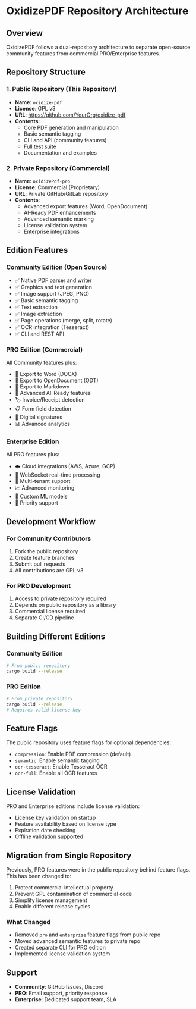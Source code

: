 # OxidizePDF Repository Architecture

## Overview

OxidizePDF follows a dual-repository architecture to separate open-source community features from commercial PRO/Enterprise features.

## Repository Structure

### 1. Public Repository (This Repository)
- **Name**: `oxidize-pdf`
- **License**: GPL v3
- **URL**: https://github.com/YourOrg/oxidize-pdf
- **Contents**:
  - Core PDF generation and manipulation
  - Basic semantic tagging
  - CLI and API (community features)
  - Full test suite
  - Documentation and examples

### 2. Private Repository (Commercial)
- **Name**: `oxidizePdf-pro`
- **License**: Commercial (Proprietary)
- **URL**: Private GitHub/GitLab repository
- **Contents**:
  - Advanced export features (Word, OpenDocument)
  - AI-Ready PDF enhancements
  - Advanced semantic marking
  - License validation system
  - Enterprise integrations

## Edition Features

### Community Edition (Open Source)
- ✅ Native PDF parser and writer
- ✅ Graphics and text generation
- ✅ Image support (JPEG, PNG)
- ✅ Basic semantic tagging
- ✅ Text extraction
- ✅ Image extraction
- ✅ Page operations (merge, split, rotate)
- ✅ OCR integration (Tesseract)
- ✅ CLI and REST API

### PRO Edition (Commercial)
All Community features plus:
- 📄 Export to Word (DOCX)
- 📄 Export to OpenDocument (ODT)
- 📄 Export to Markdown
- 🤖 Advanced AI-Ready features
- 🏷️ Invoice/Receipt detection
- 📋 Form field detection
- 🔐 Digital signatures
- 📊 Advanced analytics

### Enterprise Edition
All PRO features plus:
- ☁️ Cloud integrations (AWS, Azure, GCP)
- 🔄 WebSocket real-time processing
- 🏢 Multi-tenant support
- 📈 Advanced monitoring
- 🎯 Custom ML models
- 🤝 Priority support

## Development Workflow

### For Community Contributors
1. Fork the public repository
2. Create feature branches
3. Submit pull requests
4. All contributions are GPL v3

### For PRO Development
1. Access to private repository required
2. Depends on public repository as a library
3. Commercial license required
4. Separate CI/CD pipeline

## Building Different Editions

### Community Edition
```bash
# From public repository
cargo build --release
```

### PRO Edition
```bash
# From private repository
cargo build --release
# Requires valid license key
```

## Feature Flags

The public repository uses feature flags for optional dependencies:
- `compression`: Enable PDF compression (default)
- `semantic`: Enable semantic tagging
- `ocr-tesseract`: Enable Tesseract OCR
- `ocr-full`: Enable all OCR features

## License Validation

PRO and Enterprise editions include license validation:
- License key validation on startup
- Feature availability based on license type
- Expiration date checking
- Offline validation supported

## Migration from Single Repository

Previously, PRO features were in the public repository behind feature flags. This has been changed to:
1. Protect commercial intellectual property
2. Prevent GPL contamination of commercial code
3. Simplify license management
4. Enable different release cycles

### What Changed
- Removed `pro` and `enterprise` feature flags from public repo
- Moved advanced semantic features to private repo
- Created separate CLI for PRO edition
- Implemented license validation system

## Support

- **Community**: GitHub Issues, Discord
- **PRO**: Email support, priority response
- **Enterprise**: Dedicated support team, SLA